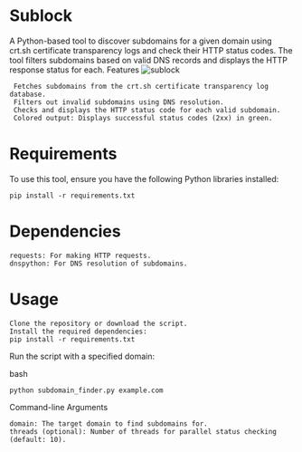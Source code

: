 # Sublock
A Python-based tool to discover subdomains for a given domain using crt.sh certificate transparency logs and check their HTTP status codes. The tool filters subdomains based on valid DNS records and displays the HTTP response status for each.
Features
![sublock](https://github.com/user-attachments/assets/d6631915-0311-4ef3-a37d-f61d14383a0c)

     Fetches subdomains from the crt.sh certificate transparency log database.
     Filters out invalid subdomains using DNS resolution.
     Checks and displays the HTTP status code for each valid subdomain.
     Colored output: Displays successful status codes (2xx) in green.


# Requirements

To use this tool, ensure you have the following Python libraries installed:



    pip install -r requirements.txt

# Dependencies

    requests: For making HTTP requests.
    dnspython: For DNS resolution of subdomains.
    

# Usage

    Clone the repository or download the script.
    Install the required dependencies:
    pip install -r requirements.txt

Run the script with a specified domain:

bash

    python subdomain_finder.py example.com

Command-line Arguments

    domain: The target domain to find subdomains for.
    threads (optional): Number of threads for parallel status checking (default: 10).
